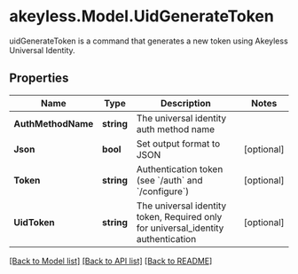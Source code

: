# akeyless.Model.UidGenerateToken
uidGenerateToken is a command that generates a new token using Akeyless Universal Identity.

## Properties

Name | Type | Description | Notes
------------ | ------------- | ------------- | -------------
**AuthMethodName** | **string** | The universal identity auth method name | 
**Json** | **bool** | Set output format to JSON | [optional] 
**Token** | **string** | Authentication token (see &#x60;/auth&#x60; and &#x60;/configure&#x60;) | [optional] 
**UidToken** | **string** | The universal identity token, Required only for universal_identity authentication | [optional] 

[[Back to Model list]](../README.md#documentation-for-models) [[Back to API list]](../README.md#documentation-for-api-endpoints) [[Back to README]](../README.md)

